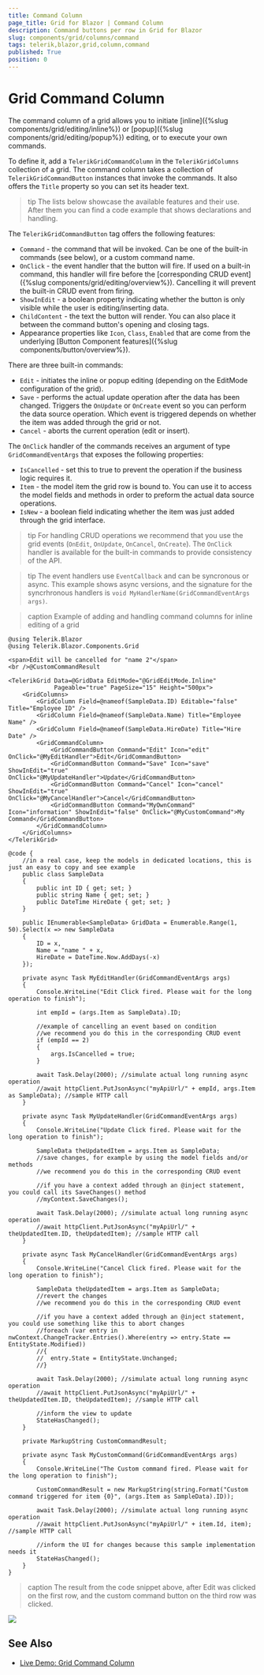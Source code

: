 ```yaml
---
title: Command Column
page_title: Grid for Blazor | Command Column
description: Command buttons per row in Grid for Blazor
slug: components/grid/columns/command
tags: telerik,blazor,grid,column,command
published: True
position: 0
---
```


# Grid Command Column

The command column of a grid allows you to initiate [inline]({%slug components/grid/editing/inline%}) or [popup]({%slug components/grid/editing/popup%}) editing, or to execute your own commands.

To define it, add a `TelerikGridCommandColumn` in the `TelerikGridColumns` collection of a grid. The command column takes a collection of `TelerikGridCommandButton` instances that invoke the commands. It also offers the `Title` property so you can set its header text.

>tip The lists below showcase the available features and their use. After them you can find a code example that shows declarations and handling.

The `TelerikGridCommandButton` tag offers the following features:

* `Command` - the command that will be invoked. Can be one of the built-in commands (see below), or a custom command name.
* `OnClick` - the event handler that the button will fire. If used on a built-in command, this handler will fire before the [corresponding CRUD event]({%slug components/grid/editing/overview%}). Cancelling it will prevent the built-in CRUD event from firing.
* `ShowInEdit` - a boolean property indicating whether the button is only visible while the user is editing/inserting data.
* `ChildContent` - the text the button will render. You can also place it between the command button's opening and closing tags.
* Appearance properties like `Icon`, `Class`, `Enabled` that are come from the underlying [Button Component features]({%slug components/button/overview%}).

There are three built-in commands:

* `Edit` - initiates the inline or popup editing (depending on the EditMode configuration of the grid).
* `Save` - performs the actual update operation after the data has been changed. Triggers the `OnUpdate` or `OnCreate` event so you can perform the data source operation. Which event is triggered depends on whether the item was added through the grid or not.
* `Cancel` - aborts the current operation (edit or insert).

The `OnClick` handler of the commands receives an argument of type `GridCommandEventArgs` that exposes the following properties:

* `IsCancelled` - set this to true to prevent the operation if the business logic requires it.
* `Item` - the model item the grid row is bound to. You can use it to access the model fields and methods in order to preform the actual data source operations.
* `IsNew` - a boolean field indicating whether the item was just added through the grid interface.

>tip For handling CRUD operations we recommend that you use the grid events (`OnEdit`, `OnUpdate`, `OnCancel`, `OnCreate`). The `OnClick` handler is available for the built-in commands to provide consistency of the API.

>tip The event handlers use `EventCallback` and can be syncronous or async. This example shows async versions, and the signature for the syncrhronous handlers is `void MyHandlerName(GridCommandEventArgs args)`.

>caption Example of adding and handling command columns for inline editing of a grid

````CSHTML
@using Telerik.Blazor
@using Telerik.Blazor.Components.Grid

<span>Edit will be cancelled for "name 2"</span>
<br />@CustomCommandResult

<TelerikGrid Data=@GridData EditMode="@GridEditMode.Inline"
			 Pageable="true" PageSize="15" Height="500px">
	<GridColumns>
		<GridColumn Field=@nameof(SampleData.ID) Editable="false" Title="Employee ID" />
		<GridColumn Field=@nameof(SampleData.Name) Title="Employee Name" />
		<GridColumn Field=@nameof(SampleData.HireDate) Title="Hire Date" />
		<GridCommandColumn>
			<GridCommandButton Command="Edit" Icon="edit" OnClick="@MyEditHandler">Edit</GridCommandButton>
			<GridCommandButton Command="Save" Icon="save" ShowInEdit="true" OnClick="@MyUpdateHandler">Update</GridCommandButton>
			<GridCommandButton Command="Cancel" Icon="cancel" ShowInEdit="true" OnClick="@MyCancelHandler">Cancel</GridCommandButton>
			<GridCommandButton Command="MyOwnCommand" Icon="information" ShowInEdit="false" OnClick="@MyCustomCommand">My Command</GridCommandButton>
		</GridCommandColumn>
	</GridColumns>
</TelerikGrid>

@code {
	//in a real case, keep the models in dedicated locations, this is just an easy to copy and see example
	public class SampleData
	{
		public int ID { get; set; }
		public string Name { get; set; }
		public DateTime HireDate { get; set; }
	}

	public IEnumerable<SampleData> GridData = Enumerable.Range(1, 50).Select(x => new SampleData
	{
		ID = x,
		Name = "name " + x,
		HireDate = DateTime.Now.AddDays(-x)
	});

	private async Task MyEditHandler(GridCommandEventArgs args)
	{
		Console.WriteLine("Edit Click fired. Please wait for the long operation to finish");

		int empId = (args.Item as SampleData).ID;

		//example of cancelling an event based on condition
		//we recommend you do this in the corresponding CRUD event
		if (empId == 2)
		{
			args.IsCancelled = true;
		}

		await Task.Delay(2000); //simulate actual long running async operation
		//await httpClient.PutJsonAsync("myApiUrl/" + empId, args.Item as SampleData); //sample HTTP call
	}

	private async Task MyUpdateHandler(GridCommandEventArgs args)
	{
		Console.WriteLine("Update Click fired. Please wait for the long operation to finish");

		SampleData theUpdatedItem = args.Item as SampleData;
		//save changes, for example by using the model fields and/or methods
		//we recommend you do this in the corresponding CRUD event

		//if you have a context added through an @inject statement, you could call its SaveChanges() method
		//myContext.SaveChanges();

		await Task.Delay(2000); //simulate actual long running async operation
		//await httpClient.PutJsonAsync("myApiUrl/" + theUpdatedItem.ID, theUpdatedItem); //sample HTTP call
	}

	private async Task MyCancelHandler(GridCommandEventArgs args)
	{
		Console.WriteLine("Cancel Click fired. Please wait for the long operation to finish");

		SampleData theUpdatedItem = args.Item as SampleData;
		//revert the changes
		//we recommend you do this in the corresponding CRUD event

		//if you have a context added through an @inject statement, you could use something like this to abort changes
		//foreach (var entry in nwContext.ChangeTracker.Entries().Where(entry => entry.State == EntityState.Modified))
		//{
		//  entry.State = EntityState.Unchanged;
		//}

		await Task.Delay(2000); //simulate actual long running async operation
		//await httpClient.PutJsonAsync("myApiUrl/" + theUpdatedItem.ID, theUpdatedItem); //sample HTTP call

		//inform the view to update
		StateHasChanged();
	}

	private MarkupString CustomCommandResult;

	private async Task MyCustomCommand(GridCommandEventArgs args)
	{
		Console.WriteLine("The Custom command fired. Please wait for the long operation to finish");

		CustomCommandResult = new MarkupString(string.Format("Custom command triggered for item {0}", (args.Item as SampleData).ID));

		await Task.Delay(2000); //simulate actual long running async operation
		//await httpClient.PutJsonAsync("myApiUrl/" + item.Id, item); //sample HTTP call

		//inform the UI for changes because this sample implementation needs it
		StateHasChanged();
	}
}
````

>caption The result from the code snippet above, after Edit was clicked on the first row, and the custom command button on the third row was clicked.

![](images/command-column-result.png)

## See Also

  * [Live Demo: Grid Command Column](https://demos.telerik.com/blazor-ui/grid/inlineediting)
